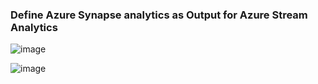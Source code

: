 

### Define Azure Synapse analytics as Output for Azure Stream Analytics

![image](https://github.com/user-attachments/assets/ce0d2cb1-111d-43dd-9bf7-6ff818adceaf)


![image](https://github.com/user-attachments/assets/edbe71da-7476-4a57-910b-639eb04971d1)
